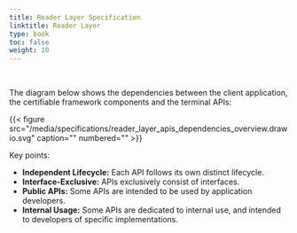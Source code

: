 ```yaml
---
title: Reader Layer Specification
linktitle: Reader Layer
type: book
toc: false
weight: 10
---
```


<br>

The diagram below shows the dependencies between the client application, the certifiable framework components and the 
terminal APIs:

{{< figure src="/media/specifications/reader_layer_apis_dependencies_overview.drawio.svg" caption="" numbered="" >}}

Key points:
* **Independent Lifecycle:** Each API follows its own distinct lifecycle.
* **Interface-Exclusive:** APIs exclusively consist of interfaces.
* **Public APIs:** Some APIs are intended to be used by application developers.
* **Internal Usage:** Some APIs are dedicated to internal use, and intended to developers of specific implementations.
